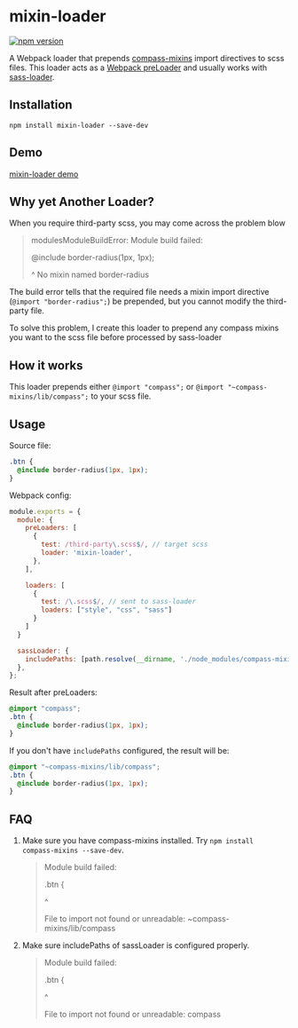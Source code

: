 # mixin-loader
[![npm version](https://badge.fury.io/js/mixin-loader.svg)](https://badge.fury.io/js/mixin-loader)

A Webpack loader that prepends [compass-mixins](https://github.com/Igosuki/compass-mixins) import directives to scss files.
This loader acts as a [Webpack preLoader](http://webpack.github.io/docs/configuration.html#module-preloaders-module-postloaders) and usually works with [sass-loader](https://github.com/jtangelder/sass-loader).

## Installation
`npm install mixin-loader --save-dev`

## Demo
[mixin-loader demo](https://github.com/legend80s/mixin-loader-demo)

## Why yet Another Loader?
When you require third-party scss, you may come across the problem blow

> modulesModuleBuildError: Module build failed:
>
> @include border-radius(1px, 1px);
>
>    ^
>  No mixin named border-radius

The build error tells that the required file needs a mixin import directive (`@import "border-radius";`) be prepended, but you cannot modify the third-party file.

To solve this problem, I create this loader to prepend any compass mixins you want to the scss file before processed by sass-loader

## How it works
This loader prepends either `@import "compass";` or `@import "~compass-mixins/lib/compass";` to your scss file.

## Usage
Source file:

```css
.btn {
  @include border-radius(1px, 1px);
}
```

Webpack config:

```javascript
module.exports = {
  module: {
    preLoaders: [
      {
        test: /third-party\.scss$/, // target scss
        loader: 'mixin-loader',
      },
    ],

    loaders: [
      {
        test: /\.scss$/, // sent to sass-loader
        loaders: ["style", "css", "sass"]
      }
    ]
  }

  sassLoader: {
    includePaths: [path.resolve(__dirname, './node_modules/compass-mixins/lib')],
  },
};

```

Result after preLoaders:

```css
@import "compass";
.btn {
  @include border-radius(1px, 1px);
}
```

If you don't have `includePaths` configured, the result will be:
```css
@import "~compass-mixins/lib/compass";
.btn {
  @include border-radius(1px, 1px);
}
```

## FAQ
1. Make sure you have compass-mixins installed. Try `npm install compass-mixins --save-dev`.
    > Module build failed:
    >
    > .btn {
    >
    > ^
    >
    >    File to import not found or unreadable: ~compass-mixins/lib/compass

2. Make sure includePaths of sassLoader is configured properly.
    > Module build failed:
    >
    > .btn {
    >
    > ^
    >
    >    File to import not found or unreadable: compass
